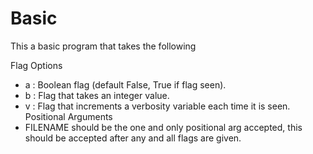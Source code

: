 # Basic

This a basic program that takes the following

Flag Options
- a : Boolean flag (default False, True if flag seen).
- b : Flag that takes an integer value.
- v : Flag that increments a verbosity variable each time it is seen.
Positional Arguments
- FILENAME should be the one and only positional arg accepted, this 
should be accepted after any and all flags are given.



